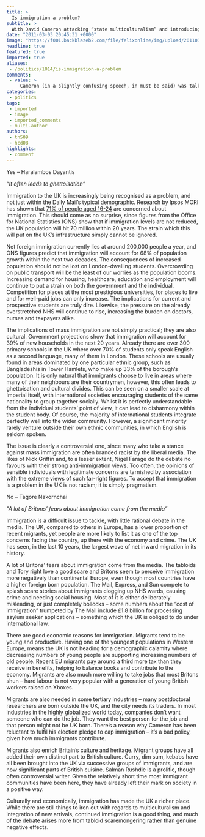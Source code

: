```yaml
---
title: >
  Is immigration a problem?
subtitle: >
  With David Cameron attacking “state multiculturalism” and introducing an immigration quota, Felix asks if there's actually any problem at all?
date: "2011-03-03 20:45:31 +0000"
image: "https://f001.backblazeb2.com/file/felixonline/img/upload/201103032039-ks607-immigrat.jpg"
headline: true
featured: true
imported: true
aliases:
 - /politics/1014/is-immigration-a-problem
comments:
 - value: >
     Cameron (in a slightly confusing speech, in must be said) was talking about how some groups of immigrants tend to separate themselves completely from British society, and the state hasn't done enough to promote a vision of British society for them to be a part of, which is a fair comment and something that always gets repeated. There isn't really much of a sense of 'British' national identity shared by all inhabitants, like in the USA, so the human rights values he spoke of are rightly things the state should be promoting and enforcing, and hence why the Liberty spokeswoman lauded the speech.,Cameron (in a slightly confusing speech, in must be said) was talking about how some groups of immigrants tend to separate themselves completely from British society, and the state hasn't done enough to promote a vision of British society for them to be a part of, which is a fair comment and something that always gets repeated. There isn't really much of a sense of 'British' national identity shared by all inhabitants, l
categories:
 - politics
tags:
 - imported
 - image
 - imported_comments
 - multi-author
authors:
 - tn509
 - hcd08
highlights:
 - comment
---
```


Yes – Haralambos Dayantis

_“It often leads to ghettoisation”_

Immigration to the UK is increasingly being recognised as a problem, and not just within the Daily Mail’s typical demographic. Research by Ipsos MORI has shown that [71% of people aged 16-24](http://www.ipsos-mori.com/researchpublications/researcharchive/poll.aspx?oItemId=847) are concerned about immigration. This should come as no surprise, since figures from the Office for National Statistics (ONS) show that if immigration levels are not reduced, the UK population will hit 70 million within 20 years. The strain which this will put on the UK’s infrastructure simply cannot be ignored.

Net foreign immigration currently lies at around 200,000 people a year, and ONS figures predict that immigration will account for 68% of population growth within the next two decades. The consequences of increased population should not be lost on London-dwelling students. Overcrowding on public transport will be the least of our worries as the population booms. Increasing demand for housing, healthcare, education and employment will continue to put a strain on both the government and the individual. Competition for places at the most prestigious universities, for places to live and for well-paid jobs can only increase. The implications for current and prospective students are truly dire. Likewise, the pressure on the already overstretched NHS will continue to rise, increasing the burden on doctors, nurses and taxpayers alike.

The implications of mass immigration are not simply practical; they are also cultural. Government projections show that immigration will account for 39% of new households in the next 20 years. Already there are over 300 primary schools in the UK where over 70% of students only speak English as a second language, many of them in London. These schools are usually found in areas dominated by one particular ethnic group, such as Bangladeshis in Tower Hamlets, who make up 33% of the borough’s population. It is only natural that immigrants choose to live in areas where many of their neighbours are their countrymen, however, this often leads to ghettoisation and cultural divides. This can be seen on a smaller scale at Imperial itself, with international societies encouraging students of the same nationality to group together socially. Whilst it is perfectly understandable from the individual students’ point of view, it can lead to disharmony within the student body. Of course, the majority of international students integrate perfectly well into the wider community. However, a significant minority rarely venture outside their own ethnic communities, in which English is seldom spoken.

The issue is clearly a controversial one, since many who take a stance against mass immigration are often branded racist by the liberal media. The likes of Nick Griffin and, to a lesser extent, Nigel Farage do the debate no favours with their strong anti-immigration views. Too often, the opinions of sensible individuals with legitimate concerns are tarnished by association with the extreme views of such far-right figures. To accept that immigration is a problem in the UK is not racism; it is simply pragmatism.

No – Tagore Nakornchai

_"A lot of Britons’ fears about immigration come from the media”_

Immigration is a difficult issue to tackle, with little rational debate in the media. The UK, compared to others in Europe, has a lower proportion of recent migrants, yet people are more likely to list it as one of the top concerns facing the country, up there with the economy and crime. The UK has seen, in the last 10 years, the largest wave of net inward migration in its history.

A lot of Britons’ fears about immigration come from the media. The tabloids and Tory right love a good scare and Britons seem to perceive immigration more negatively than continental Europe, even though most countries have a higher foreign born population. The Mail, Express, and Sun compete to splash scare stories about immigrants clogging up NHS wards, causing crime and needing social housing. Most of it is either deliberately misleading, or just completely bollocks – some numbers about the “cost of immigration” trumpeted by The Mail include £1.8 billion for processing asylum seeker applications – something which the UK is obliged to do under international law.

There are good economic reasons for immigration. Migrants tend to be young and productive. Having one of the youngest populations in Western Europe, means the UK is not heading for a demographic calamity where decreasing numbers of young people are supporting increasing numbers of old people. Recent EU migrants pay around a third more tax than they receive in benefits, helping to balance books and contribute to the economy. Migrants are also much more willing to take jobs that most Britons shun – hard labour is not very popular with a generation of young British workers raised on Xboxes.

Migrants are also needed in some tertiary industries – many postdoctoral researchers are born outside the UK, and the city needs its traders. In most industries in the highly globalized world today, companies don’t want someone who can do the job. They want the best person for the job and that person might not be UK born. There’s a reason why Cameron has been reluctant to fulfil his election pledge to cap immigration – it’s a bad policy, given how much immigrants contribute.

Migrants also enrich Britain’s culture and heritage. Migrant groups have all added their own distinct part to British culture. Curry, dim sum, kebabs have all been brought into the UK via successive groups of immigrants, and are now significant parts of British cuisine. Salman Rushdie is a prolific, though often controversial writer. Given the relatively short time most immigrant communities have been here, they have already left their mark on society in a positive way.

Culturally and economically, immigration has made the UK a richer place. While there are still things to iron out with regards to multiculturalism and integration of new arrivals, continued immigration is a good thing, and much of the debate arises more from tabloid scaremongering rather than genuine negative effects.

